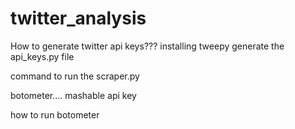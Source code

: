 # twitter_analysis

How to generate twitter api keys???
installing tweepy
generate the api_keys.py file

command to run the scraper.py

botometer....
mashable api key

how to run botometer

